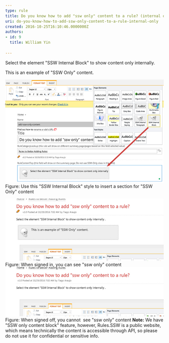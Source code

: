 ```yaml
---
type: rule
title: Do you know how to add "ssw only" content to a rule? (internal only)
uri: do-you-know-how-to-add-ssw-only-content-to-a-rule-internal-only
created: 2016-10-25T16:10:46.0000000Z
authors:
- id: 9
  title: William Yin

---
```


 
​Select the element "SSW Internal Block" to show content only internally.

This is an example of "SSW Only" content.​


  ![internal-only.jpg](internal-only.jpg) Figure: Use this "SSW Internal Block" style to insert a section for "SSW Only" content 

![ssw-only-signedin.jpg](ssw-only-signedin.jpg)Figure: When signed in, you can see "ssw only" content![ssw-only-signedoff.jpg](ssw-only-signedoff.jpg)Figure: When signed off, you cannot ​ see "ssw only" content
**Note:** We have "SSW only content block" feature, however, Rules.SSW is a public website, which means technically the content is accessible through API, so please do not use it for confidential or sensitive info.

